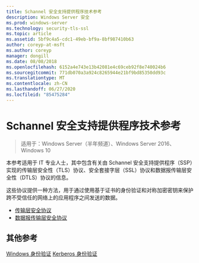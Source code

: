 ```yaml
---
title: Schannel 安全支持提供程序技术参考
description: Windows Server 安全
ms.prod: windows-server
ms.technology: security-tls-ssl
ms.topic: article
ms.assetid: 5bf9c4a5-cdc1-49eb-bf9a-8bf987410b63
author: coreyp-at-msft
ms.author: coreyp
manager: dongill
ms.date: 08/08/2018
ms.openlocfilehash: 6152a4e743e13b42081e4c69ceb92f8e740024b6
ms.sourcegitcommit: 771db070a3a924c8265944e21bf9bd85350dd93c
ms.translationtype: MT
ms.contentlocale: zh-CN
ms.lasthandoff: 06/27/2020
ms.locfileid: "85475284"
---
```

# <a name="schannel-security-support-provider-technical-reference"></a>Schannel 安全支持提供程序技术参考

>适用于：Windows Server（半年频道）、Windows Server 2016、Windows 10

本参考适用于 IT 专业人士，其中包含有关由 Schannel 安全支持提供程序（SSP）实现的传输层安全性（TLS）协议、安全套接字层（SSL）协议和数据报传输层安全性（DTLS）协议的信息。

这些协议提供一种方法，用于通过使用基于证书的身份验证和对称加密密钥来保护跨不受信任的网络上的应用程序之间发送的数据。

- [传输层安全协议](transport-layer-security-protocol.md)
- [数据报传输层安全协议](datagram-transport-layer-security-protocol.md)

## <a name="additional-references"></a>其他参考
[Windows 身份验证](../windows-authentication/windows-authentication-overview.md) 
[Kerberos 身份验证](../kerberos/kerberos-authentication-overview.md)


